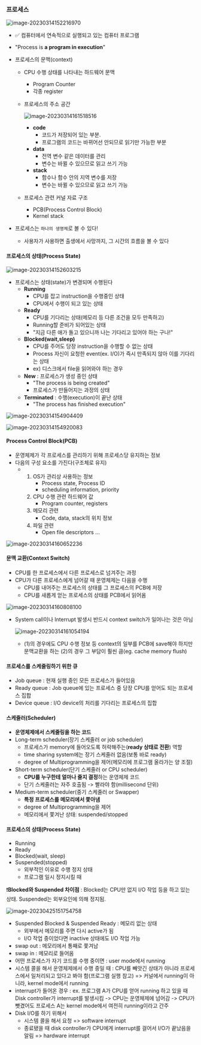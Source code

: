 ### 프로세스

![image-20230314152216970](./assets/image-20230314152216970.png)

- ✅ 컴퓨터에서 연속적으로 실행되고 있는 컴퓨터 프로그램
- "Process is **a program in execution**"

- 프로세스의 문맥(context)

  - CPU 수행 상태를 나타내는 하드웨어 문맥

    - Program Counter
    - 각종 register

  - 프로세스의 주소 공간

    ![image-20230314161518516](./assets/image-20230314161518516.png)

    - **code**
      - 코드가 저장되어 있는 부분.
      - 프로그램의 코드는 바뀌어선 안되므로 읽기만 가능한 부분
    - **data**
      - 전역 변수 같은 데이터를 관리
      - 변수는 바뀔 수 있으므로 읽고 쓰기 가능
    - **stack**
      - 함수나 함수 안의 지역 변수를 저장
      - 변수는 바뀔 수 있으므로 읽고 쓰기 가능

  - 프로세스 관련 커널 자료 구조

    - PCB(Process Control Block)
    - Kernel stack

- 프로세스는 `하나의 생명체`로 볼 수 있다!
  
  - 사용자가 사용하면 출생에서 사망까지, 그 시간의 흐름을 볼 수 있다



#### 프로세스의 상태(Process State)

![image-20230314152603215](./assets/image-20230314152603215.png)

- 프로세스는 상태(state)가 변경되며 수행된다
  - **Running**
    - CPU를 잡고 instruction을 수행중인 상태
    - CPU에서 수행이 되고 있는 상태
  - **Ready**
    - CPU를 기다리는 상태(메모리 등 다른 조건을 모두 만족하고)
    - Running할 준비가 되어있는 상태
    - "지금 다른 애가 돌고 있으니까 나는 기다리고 있어야 하는 구나!"
  - **Blocked(wait,sleep)**
    - CPU를 주어도 당장 instruction을 수행할 수 없는 상태
    - Process 자신이 요청한 event(ex. I/O)가 즉시 만족되지 않아 이를 기다리는 상태
    - ex) 디스크에서 file을 읽어와야 하는 경우
  - **New** : 프로세스가 생성 중인 상태
    - "The process is being created"
    - 프로세스가 만들어지는 과정의 상태
  - **Terminated** : 수행(execution)이 끝난 상태
    - "The process has finished execution"

![image-20230314154904409](./assets/image-20230314154904409.png)

![image-20230314154920083](./assets/image-20230314154920083.png)



#### Process Control Block(PCB)

- 운영체제가 각 프로세스를 관리하기 위해 프로세스당 유지하는 정보
- 다음의 구성 요소를 가진다(구조체로 유지)
  - 1. OS가 관리상 사용하는 정보
       - Process state, Process ID
       - scheduling information, priority
    2. CPU 수행 관련 하드웨어 값
       - Program counter, registers
    3. 메모리 관련
       - Code, data, stack의 위치 정보
    4. 파일 관련
       - Open file descriptors ...

![image-20230314160652236](./assets/image-20230314160652236.png)



#### 문맥 교환(Context Switch)

- CPU를 한 프로세스에서 다른 프로세스로 넘겨주는 과정
- CPU가 다른 프로세스에게 넘어갈 때 운영체제는 다음을 수행
  - CPU를 내어주는 프로세스의 상태를 그 프로세스의 PCB에 저장
  - CPU를 새롭게 얻는 프로세스의 상태를 PCB에서 읽어옴

![image-20230314160808100](./assets/image-20230314160808100.png)

- System call이나 Interrupt 발생시 반드시 context switch가 일어나는 것은 아님

  ![image-20230314161054194](./assets/image-20230314161054194.png)

  - (1)의 경우에도 CPU 수행 정보 등 context의 일부를 PCB에 save해야 하지만 문맥교환을 하는 (2)의 경우 그 부담이 훨씬 큼(eg. cache memory flush)



#### 프로세스를 스케줄링하기 위한 큐

- Job queue : 현재 실행 중인 모든 프로세스가 들어있음
- Ready queue : Job queue에 있는 프로세스 중 당장 CPU를 얻어도 되는 프로세스 집합
- Device queue : I/O device의 처리를 기다리는 프로세스의 집합



#### 스케줄러(Scheduler)

- **운영체제에서 스케줄링을 하는 코드**
- Long-term scheduler(장기 스케줄러 or job scheduler)
  - 프로세스가 memory에 들어오도록 허락해주는(**ready 상태로 전환**) 역할
  - time sharing system에는 장기 스케줄러 없음(보통 바로 ready)
  - degree of Multiprogramming을 제어(메모리에 프로그램 올라가는 양 조절)
- Short-term scheduler(단기 스케줄러 or CPU scheduler)
  - **CPU를 누구한테 얼마나 줄지 결정**하는 운영체제 코드
  - 단기 스케줄러는 자주 호출됨 -> 빨라야 함(millisecond 단위)
- Medium-term scheduler(중기 스케줄러 or Swapper)
  - **특정 프로세스를 메모리에서 쫓아냄**
  - degree of Multiprogramming을 제어
  - 메모리에서 쫓겨난 상태: suspended/stopped



#### 프로세스의 상태(Process State)

- Running
- Ready
- Blocked(wait, sleep)
- Suspended(stopped)
  - 외부적인 이유로 수행 정지 상태
  - 프로그램 일시 정지시킬 때

❗**Blocked와 Suspended 차이점** : Blocked는 CPU만 없지 I/O 작업 등을 하고 있는 상태. Suspended는 외부요인에 의해 정지됨.

![image-20230425151754758](./assets/typora-user-images/image-20230425151754758.png)

- Suspended Blocked & Suspended Ready : 메모리 없는 상태
  - 외부에서 메모리를 주면 다시 active가 됨
  - I/O 작업 중이었다면 inactive 상태에도 I/O 작업 가능
- swap out : 메모리에서 통째로 쫓겨남
- swap in : 메모리로 들어옴
- 어떤 프로세스가 자기 코드를 수행 중이면 : user mode에서 running
- 시스템 콜을 해서 운영체제에서 수행 중일 때 : CPU를 빼앗긴 상태가 아니라 프로세스에서 일처리되고 있다고 봐야 함(프로그램 실행 참고) => 커널에서 running이 아니라, kernel mode에서 running
- interrupt가 들어온 경우 : ex. 프로그램 A가 CPU를 얻어 running 하고 있을 때 Disk controller가 interrupt를 발생시킴 -> CPU는 운영체제에 넘어감 -> CPU가 뺏겼어도 프로세스 A는 kernel mode에서 여전히 running이라고 간주
- Disk I/O를 하기 위해서
  - 시스템 콜을 해서 요청 => software interrupt
  - 종료됐을 때 disk controller가 CPU에게 interrupt를 걸어서 I/O가 끝났음을 알림 => hardware interrupt